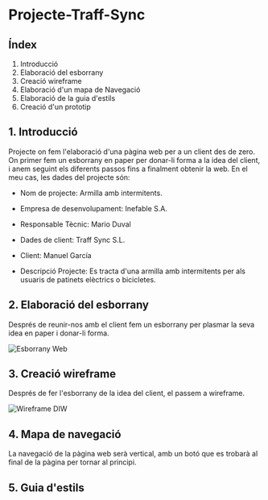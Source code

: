 # Projecte-Traff-Sync


## Índex

1. Introducció
2. Elaboració del esborrany
3. Creació wireframe
4. Elaboració d'un mapa de Navegació
5. Elaboració de la guia d'estils
6. Creació d'un prototip

## 1. Introducció

Projecte on fem l'elaboració d'una pàgina web per a un client des de zero. On primer fem un esborrany en paper per donar-li forma a la idea del client, i anem seguint els diferents passos fins a finalment obtenir la web. En el meu cas, les dades del projecte són:

* Nom de projecte: Armilla amb intermitents.
* Empresa de desenvolupament: Inefable S.A.
* Responsable Tècnic: Mario Duval

* Dades de client: Traff Sync S.L.
* Client: Manuel García
* Descripció Projecte: Es tracta d'una armilla amb intermitents per als usuaris de patinets elèctrics o bicicletes.

## 2. Elaboració del esborrany

Després de reunir-nos amb el client fem un esborrany per plasmar la seva idea en paper i donar-li forma. 

![Esborrany Web](https://user-images.githubusercontent.com/77450981/150397681-65cd892e-f711-4645-9ea6-27ea92fc789e.jpg)

## 3. Creació wireframe

Després de fer l'esborrany de la idea del client, el passem a wireframe.

![Wireframe DIW](https://user-images.githubusercontent.com/77450981/150406763-620579c6-0021-4116-ad3f-87213e1e336c.jpg)

## 4. Mapa de navegació
La navegació de la pàgina web serà vertical, amb un botó que es trobarà al final de la pàgina per tornar al principi. 

## 5. Guia d'estils

